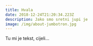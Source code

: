 ```yaml
---
title: Hvala
date: 2018-12-24T21:20:34.223Z
description: Jako smo sretni jupi je
image: /img/about-jumbotron.jpg
---
```

Tu mi je tekst, cijeli...
